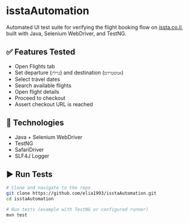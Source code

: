 # isstaAutomation

Automated UI test suite for verifying the flight booking flow on [issta.co.il](https://www.issta.co.il), built with Java, Selenium WebDriver, and TestNG.

## ✅ Features Tested

- Open Flights tab
- Set departure (`ברלין`) and destination (`אמסטרדם`)
- Select travel dates
- Search available flights
- Open flight details
- Proceed to checkout
- Assert checkout URL is reached

## 🚀 Technologies

- Java + Selenium WebDriver
- TestNG
- SafariDriver
- SLF4J Logger

## ▶️ Run Tests

```bash
# Clone and navigate to the repo
git clone https://github.com/elia1993/isstaAutomation.git
cd isstaAutomation

# Run tests (example with TestNG or configured runner)
mvn test
